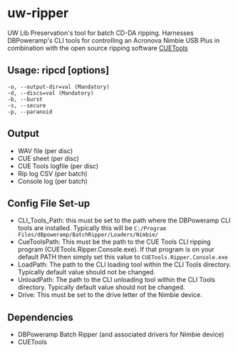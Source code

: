 # uw-ripper
UW Lib Preservation's tool for batch CD-DA ripping. Harnesses DBPoweramp's CLI tools for controlling an Acronova Nimbie USB Plus in combination with the open source ripping software [CUETools](http://cue.tools/wiki/CUETools)

## Usage: ripcd [options]
    
    -o, --output-dir=val (Mandatory)
    -d, --discs=val (Mandatory)
    -b, --burst
    -s, --secure
    -p, --paranoid


## Output
* WAV file (per disc)
* CUE sheet (per disc)
* CUE Tools logfile (per disc)
* Rip log CSV (per batch)
* Console log (per batch)

## Config File Set-up
* CLI_Tools_Path: this must be set to the path where the DBPoweramp CLI tools are installed. Typically this will be `C:/Program Files/dBpoweramp/BatchRipper/Loaders/Nimbie/`
* CueToolsPath: This must be the path to the CUE Tools CLI ripping program (CUETools.Ripper.Console.exe). If that program is on your default PATH then simply set this value to `CUETools.Ripper.Console.exe`
* LoadPath: The path to the CLI loading tool within the CLI Tools directory. Typically default value should not be changed.
* UnloadPath: The path to the CLI unloading tool within the CLI Tools directory. Typically default value should not be changed.
* Drive: This must be set to the drive letter of the Nimbie device.

## Dependencies
* DBPoweramp Batch Ripper (and associated drivers for Nimbie device)
* CUETools
